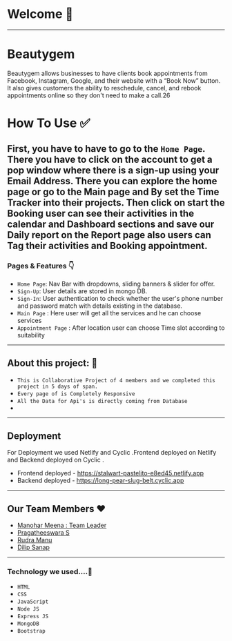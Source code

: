  
# Welcome 👋
  ---
# Beautygem 
Beautygem allows businesses to have clients book appointments from Facebook, Instagram, Google, and their website with a “Book Now” button. It also gives customers the ability to reschedule, cancel, and rebook appointments online so they don't need to make a call.26


# How To Use ✅
First, you have to have to go to the `Home Page`. There you have to click on the account to get a pop window where there is a sign-up using your Email Address.  There you can explore the home page or go to the Main page and By set the Time Tracker into their projects. Then click on start the Booking user can see their activities in the calendar and Dashboard sections and save our Daily report on the Report page also users can Tag their activities and Booking appointment.
---


### Pages & Features 👇

- `Home Page`: Nav Bar with dropdowns, sliding banners & slider for offer.
- `Sign-Up`: User details are stored in mongo DB.
- `Sign-In`: User authentication to check whether the user's phone number and password match with details existing in the database.
- `Main Page` : Here user will get all the services and he can choose services
- `Appointment Page` : After location  user can choose Time slot according to suitability

---

## About this project: 🙌
- `This is Collaborative Project of 4 members and we completed this project in 5 days of span.`
- `Every page of is Completely Responsive `
- `All the Data for Api's is directly coming from Database`
- 

---
## Deployment
For Deployment we used Netlify and Cyclic .Frontend deployed on Netlify and Backend deployed on Cyclic .
 - Frontend deployed  - https://stalwart-pastelito-e8ed45.netlify.app
 - Backend deployed  - https://long-pear-slug-belt.cyclic.app

---
## Our Team Members ❤️

- [Manohar Meena : Team Leader](https://www.linkedin.com/in/manohar-meena-1a132221b)
- [Pragatheeswara S]()
- [Rudra Manu]()
- [Dilip Sanap]()


---

### Technology we used....🔧

- `HTML` 
- `CSS` 
- `JavaScript`
- `Node JS`
- `Express JS`
- `MongoDB` 
- `Bootstrap`
